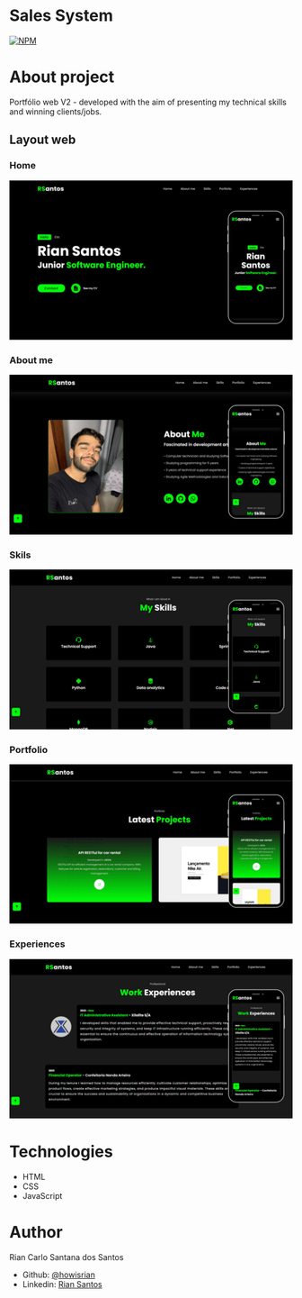 # Sales System
[![NPM](https://img.shields.io/npm/l/react)](https://github.com/howisrian/Portfolio2/blob/main/LICENSE) 

# About project

Portfólio web V2 - developed with the aim of presenting my technical skills and winning clients/jobs.



## Layout web

### Home
![Home section](./.github/home.jpg)

### About me
![About section](./.github/aboutme.jpg)

### Skils
![Skils section](./.github/skils.jpg)

### Portfolio
![Project section](./.github/portfolio.jpg)

### Experiences
![Experiences section](./.github/experiences.jpg)


# Technologies 
- HTML
- CSS
- JavaScript

# Author

Rian Carlo Santana dos Santos


- Github: [@howisrian](https://www.github.com/howisrian)
- Linkedin: [Rian Santos](https://www.linkedin.com/in/santos-rian/)
